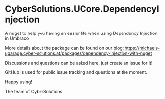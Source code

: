 # CyberSolutions.UCore.DependencyInjection

A nuget to help you having an easier life when using Dependency Injection in Umbraco

More details about the package can be found on our blog: https://michaels-ugarage.cyber-solutions.at/packages/dependency-injection-with-nuget

Discussions and questions can be asked here, just create an issue for it!

GitHub is used for public issue tracking and questions at the moment.

Happy using!

The team of CyberSolutions
